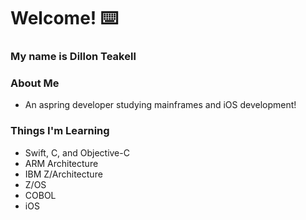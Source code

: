 # Welcome! ⌨️
### My name is Dillon Teakell
### About Me
- An aspring developer studying mainframes and iOS development!

### Things I'm Learning
- Swift, C, and Objective-C
- ARM Architecture
- IBM Z/Architecture
- Z/OS
- COBOL
- iOS
